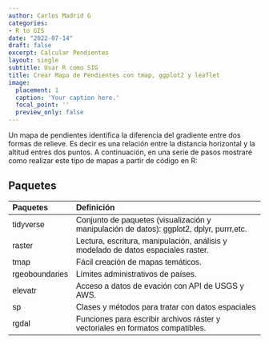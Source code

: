 ```yaml
---
author: Carlos Madrid G
categories:
- R to GIS
date: "2022-07-14"
draft: false
excerpt: Calcular Pendientes
layout: single
subtitle: Usar R como SIG
title: Crear Mapa de Pendientes con tmap, ggplot2 y leaflet
image:
  placement: 1
  caption: 'Your caption here.'
  focal_point: ''
  preview_only: false
---
```

<script src="/rmarkdown-libs/kePrint/kePrint.js"></script>
<link href="/rmarkdown-libs/lightable/lightable.css" rel="stylesheet" />


Un mapa de pendientes identifica la diferencia del gradiente entre dos formas de relieve. Es decir es una relación entre la distancia horizontal y la altitud entres dos puntos. A continuación, en una serie de pasos mostraré como realizar este tipo de mapas a partir de código en R:

## Paquetes

<table class=" lightable-material-dark table" style='font-family: "Source Sans Pro", helvetica, sans-serif; margin-left: auto; margin-right: auto; width: auto !important; margin-left: auto; margin-right: auto;'>
 <thead>
  <tr>
   <th style="text-align:left;"> Paquetes </th>
   <th style="text-align:left;"> Definición </th>
  </tr>
 </thead>
<tbody>
  <tr>
   <td style="text-align:left;"> tidyverse </td>
   <td style="text-align:left;"> Conjunto de paquetes (visualización y manipulación de datos): ggplot2, dplyr, purrr,etc. </td>
  </tr>
  <tr>
   <td style="text-align:left;"> raster </td>
   <td style="text-align:left;"> Lectura, escritura, manipulación, análisis y modelado de datos espaciales raster. </td>
  </tr>
  <tr>
   <td style="text-align:left;"> tmap </td>
   <td style="text-align:left;"> Fácil creación de mapas temáticos. </td>
  </tr>
  <tr>
   <td style="text-align:left;"> rgeoboundaries </td>
   <td style="text-align:left;"> Límites administrativos de países. </td>
  </tr>
  <tr>
   <td style="text-align:left;"> elevatr </td>
   <td style="text-align:left;"> Acceso a datos de evación con API de USGS y AWS. </td>
  </tr>
  <tr>
   <td style="text-align:left;"> sp </td>
   <td style="text-align:left;"> Clases y métodos para tratar con datos espaciales </td>
  </tr>
  <tr>
   <td style="text-align:left;"> rgdal </td>
   <td style="text-align:left;"> Funciones para escribir archivos ráster y vectoriales en formatos compatibles. </td>
  </tr>
</tbody>
</table>

